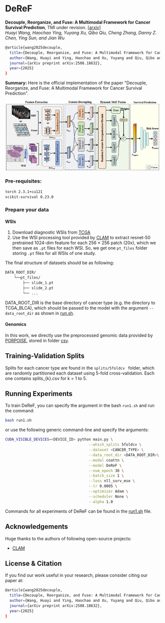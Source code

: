# DeReF

<summary>
  <b>Decouple, Reorganize, and Fuse: A Multimodal Framework for Cancer Survival Prediction</b>, TMI under revision.
  <a href="https://arxiv.org/pdf/2508.18632?" target="blank">[arxiv]</a> 
  <br><em>Huayi Wang, Haochao Ying, Yuyang Xu, Qibo Qiu, Cheng Zhang, Danny Z. Chen, Ying Sun, and Jian Wu </em></br>
</summary>

```bash
@article{wang2025decouple,
  title={Decouple, Reorganize, and Fuse: A Multimodal Framework for Cancer Survival Prediction},
  author={Wang, Huayi and Ying, Haochao and Xu, Yuyang and Qiu, Qibo and Zhang, Cheng and Chen, Danny Z and Sun, Ying and Wu, Jian},
  journal={arXiv preprint arXiv:2508.18632},
  year={2025}
}
```
</details>

**Summary:** Here is the official implementation of the paper "Decouple, Reorganize, and Fuse: A Multimodal Framework for Cancer Survival Prediction".

<img src="imgs/framework.png" width="1500px" align="center" />


### Pre-requisites:
```bash
torch 2.3.1+cu121
scikit-survival 0.23.0
```

### Prepare your data
#### WSIs
1. Download diagnostic WSIs from [TCGA](https://portal.gdc.cancer.gov/)
2. Use the WSI processing tool provided by [CLAM](https://github.com/mahmoodlab/CLAM) to extract resnet-50 pretrained 1024-dim feature for each 256 $\times$ 256 patch (20x), which we then save as `.pt` files for each WSI. So, we get one `pt_files` folder storing `.pt` files for all WSIs of one study.

The final structure of datasets should be as following:
```bash
DATA_ROOT_DIR/
    └──pt_files/
        ├── slide_1.pt
        ├── slide_2.pt
        └── ...
```

DATA_ROOT_DIR is the base directory of cancer type (e.g. the directory to TCGA_BLCA), which should be passed to the model with the argument `--data_root_dir` as shown in [run.sh](run.sh).

#### Genomics
In this work, we directly use the preprocessed genomic data provided by [PORPOISE](https://github.com/mahmoodlab/PORPOISE), stored in folder [csv](./csv).

## Training-Validation Splits
Splits for each cancer type are found in the `splits/5foldcv ` folder, which are randomly partitioned each dataset using 5-fold cross-validation. Each one contains splits_{k}.csv for k = 1 to 5. 

## Running Experiments
To train DeReF, you can specify the argument in the bash `run1.sh` and run the command:
```bash
bash run1.sh
```
or use the following generic command-line and specify the arguments:
```bash
CUDA_VISIBLE_DEVICES=<DEVICE_ID> python main.py \
                                      --which_splits 5foldcv \
                                      --dataset <CANCER_TYPE> \
                                      --data_root_dir <DATA_ROOT_DIR>\
                                      --modal coattn \
                                      --model DeReF \
                                      --num_epoch 30 \
                                      --batch_size 1 \
                                      --loss nll_surv_mse \
                                      --lr 0.0005 \
                                      --optimizer Adam \
                                      --scheduler None \
                                      --alpha 1.0
```
Commands for all experiments of DeReF can be found in the [run1.sh](run1.sh) file.


## Acknowledgements
Huge thanks to the authors of following open-source projects:
- [CLAM](https://github.com/mahmoodlab/CLAM)

## License & Citation 
If you find our work useful in your research, please consider citing our paper at:
```bash
@article{wang2025decouple,
  title={Decouple, Reorganize, and Fuse: A Multimodal Framework for Cancer Survival Prediction},
  author={Wang, Huayi and Ying, Haochao and Xu, Yuyang and Qiu, Qibo and Zhang, Cheng and Chen, Danny Z and Sun, Ying and Wu, Jian},
  journal={arXiv preprint arXiv:2508.18632},
  year={2025}
}
